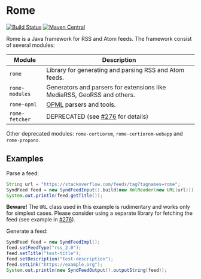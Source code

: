 # Rome

[![Build Status](https://travis-ci.org/rometools/rome.svg?branch=master)](https://travis-ci.org/rometools/rome)
[![Maven Central](https://maven-badges.herokuapp.com/maven-central/com.rometools/rome/badge.svg)](https://maven-badges.herokuapp.com/maven-central/com.rometools/rome)

Rome is a Java framework for RSS and Atom feeds. The framework consist of several modules:

| Module | Description |
| ------ | ----------- |
| `rome` | Library for generating and parsing RSS and Atom feeds. |
| `rome-modules` | Generators and parsers for extensions like MediaRSS, GeoRSS and others. |
| `rome-opml` | [OPML](https://en.wikipedia.org/wiki/OPML) parsers and tools. |
| `rome-fetcher` | DEPRECATED (see [#276](https://github.com/rometools/rome/issues/276) for details) |

Other deprecated modules: `rome-certiorem`, `rome-certiorem-webapp` and `rome-propono`.

## Examples

Parse a feed:

```java
String url = "https://stackoverflow.com/feeds/tag?tagnames=rome";
SyndFeed feed = new SyndFeedInput().build(new XmlReader(new URL(url)));
System.out.println(feed.getTitle());
```
**Beware!** The `URL` class used in this example is rudimentary and works only for simplest cases. Please consider using a separate library for fetching the feed (see example in [#276](https://github.com/rometools/rome/issues/276)).

Generate a feed:

```java
SyndFeed feed = new SyndFeedImpl();
feed.setFeedType("rss_2.0");
feed.setTitle("test-title");
feed.setDescription("test-description");
feed.setLink("https://example.org");
System.out.println(new SyndFeedOutput().outputString(feed));
```
